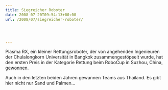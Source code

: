 ```yaml
---
title: Siegreicher Roboter
date: 2008-07-20T09:54:13+00:00
url: /2008/07/siegreicher-roboter/




---
```

Plasma RX, ein kleiner Rettungsroboter, der von angehenden Ingenieuren der Chulalongkorn Universität in Bangkok zusammengestöpselt wurde, hat den ersten Preis in der Kategorie Rettung beim RoboCup in Suzhou, China, [gewonnen][1].

Auch in den letzten beiden Jahren gewannen Teams aus Thailand. Es gibt hier nicht nur Sand und Palmen...

 [1]: http://www.nationmultimedia.com/2008/07/21/headlines/headlines_30078572.php
